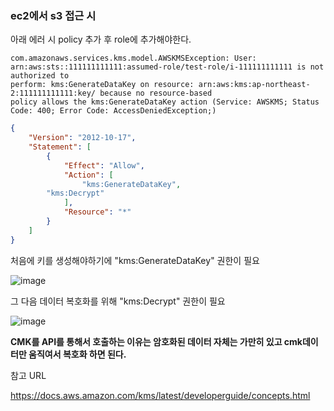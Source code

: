 ### ec2에서 s3 접근 시

아래 에러 시 policy 추가 후 role에 추가해야한다. 

```
com.amazonaws.services.kms.model.AWSKMSException: User: arn:aws:sts::111111111111:assumed-role/test-role/i-111111111111 is not authorized to
perform: kms:GenerateDataKey on resource: arn:aws:kms:ap-northeast-2:111111111111:key/ because no resource-based 
policy allows the kms:GenerateDataKey action (Service: AWSKMS; Status Code: 400; Error Code: AccessDeniedException;)
```

```json
{
    "Version": "2012-10-17",
    "Statement": [
        {
            "Effect": "Allow",
            "Action": [
                "kms:GenerateDataKey",
		"kms:Decrypt"
            ],
            "Resource": "*"
        }
    ]
}

```

처음에 키를 생성해야하기에 "kms:GenerateDataKey" 권한이 필요

![image](https://user-images.githubusercontent.com/38831314/140848427-01058cbc-aee5-4e04-bfb0-ece2e123a373.png)

그 다음 데이터 복호화를 위해 "kms:Decrypt" 권한이 필요

![image](https://user-images.githubusercontent.com/38831314/140848514-cc2abf7f-b4f6-43b9-be40-66b74a9acb9b.png)


<Strong>CMK를 API를 통해서 호출하는 이유는 암호화된 데이터 자체는 가만히 있고 cmk데이터만 움직여서 복호화 하면 된다.</Strong>

참고 URL

https://docs.aws.amazon.com/kms/latest/developerguide/concepts.html



